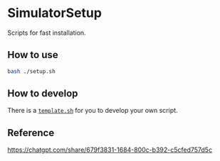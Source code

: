 # SimulatorSetup

Scripts for fast installation.

## How to use

```bash
bash ./setup.sh
```

## How to develop

There is a [`template.sh`](./scripts/template.sh) for you to develop your own script.

## Reference

<https://chatgpt.com/share/679f3831-1684-800c-b392-c5cfed757d5c>
